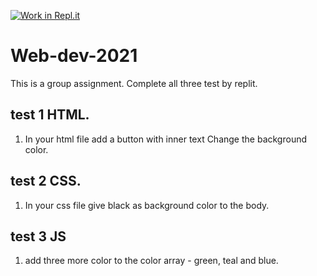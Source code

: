 [![Work in Repl.it](https://classroom.github.com/assets/work-in-replit-14baed9a392b3a25080506f3b7b6d57f295ec2978f6f33ec97e36a161684cbe9.svg)](https://classroom.github.com/online_ide?assignment_repo_id=429570&assignment_repo_type=GroupAssignmentRepo)
# Web-dev-2021
This is a group assignment. Complete all three test by replit. 

## test 1 HTML.
1. In your html file add a button with inner text Change the background color.

## test 2 CSS.
1. In your css file give black as background color to the body. 

## test 3 JS
1. add three more color to the color array - green, teal and blue.
